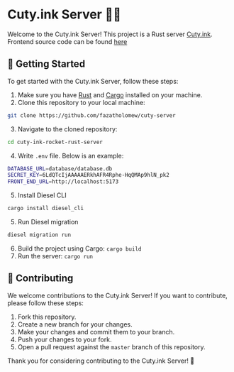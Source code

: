 # Cuty.ink Server 🚀🦀

Welcome to the Cuty.ink Server! This project is a Rust server [Cuty.ink](https://cuty.ink). Frontend source code can be found [here](https://github.com/fazatholomew/cuty)

## 🚀 Getting Started

To get started with the Cuty.ink Server, follow these steps:

1. Make sure you have [Rust](https://www.rust-lang.org/) and [Cargo](https://doc.rust-lang.org/cargo/) installed on your machine.
2. Clone this repository to your local machine:

```bash
git clone https://github.com/fazatholomew/cuty-server
```

3. Navigate to the cloned repository:

```bash
cd cuty-ink-rocket-rust-server
```

4. Write `.env` file. Below is an example:

```bash
DATABASE_URL=database/database.db
SECRET_KEY=6LdQTcIjAAAAAERkhAFR4Rphe-HqQMAp9hlN_pk2
FRONT_END_URL=http://localhost:5173
```

5. Install Diesel CLI

```bash
cargo install diesel_cli
```

5. Run Diesel migration

```bash
diesel migration run
```

6. Build the project using Cargo:
   `cargo build`
7. Run the server:
   `cargo run`

## 🤝 Contributing

We welcome contributions to the Cuty.ink Server! If you want to contribute, please follow these steps:

1. Fork this repository.
2. Create a new branch for your changes.
3. Make your changes and commit them to your branch.
4. Push your changes to your fork.
5. Open a pull request against the `master` branch of this repository.

Thank you for considering contributing to the Cuty.ink Server! 🎉
